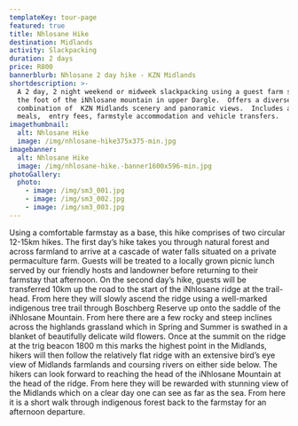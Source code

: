```yaml
---
templateKey: tour-page
featured: true
title: Nhlosane Hike
destination: Midlands
activity: Slackpacking
duration: 2 days
price: R800
bannerblurb: Nhlosane 2 day hike - KZN Midlands
shortdescription: >-
  A 2 day, 2 night weekend or midweek slackpacking using a guest farm situated at
  the foot of the iNhlosane mountain in upper Dargle.  Offers a diverse
  combination of  KZN Midlands scenery and panoramic views.  Includes all
  meals,  entry fees, farmstyle accommodation and vehicle transfers.
imagethumbnail:
  alt: Nhlosane Hike
  image: /img/nhlosane-hike375x375-min.jpg
imagebanner:
  alt: Nhlosane Hike
  image: /img/nhlosane-hike.-banner1600x596-min.jpg
photoGallery:
  photo:
    - image: /img/sm3_001.jpg
    - image: /img/sm3_002.jpg
    - image: /img/sm3_003.jpg
---
```


Using a comfortable farmstay as a base, this hike comprises of two circular 12-15km hikes. The first day’s hike takes you through natural forest and across farmland to arrive at a cascade of water falls situated on a private permaculture farm. Guests will be treated to a locally grown picnic lunch served by our friendly hosts and landowner before returning to their farmstay that afternoon. On the second day’s hike, guests will be transferred 10km up the road to the start of the iNhlosane ridge at the trail-head. From here they will slowly ascend the ridge using a well-marked indigenous tree trail through Boschberg Reserve up onto the saddle of the iNhlosane Mountain. From here there are a few rocky and steep inclines across the highlands grassland which in Spring and Summer is swathed in a blanket of beautifully delicate wild flowers. Once at the summit on the ridge at the trig beacon 1800 m this marks the highest point in the Midlands, hikers will then follow the relatively flat ridge with an extensive bird’s eye view of Midlands farmlands and coursing rivers on either side below. The hikers can look forward to reaching the head of the iNhlosane Mountain at the head of the ridge. From here they will be rewarded with stunning view of the Midlands which on a clear day one can see as far as the sea. From here it is a short walk through indigenous forest back to the farmstay for an afternoon departure.
